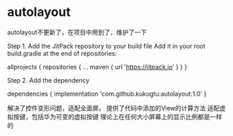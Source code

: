 # autolayout
autolayout不更新了，在项目中用到了，维护了一下

Step 1. Add the JitPack repository to your build file 
Add it in your root build.gradle at the end of repositories:

allprojects {
  repositories {
   ...
   maven { url 'https://jitpack.io' }
  }
 }

Step 2. Add the dependency

 dependencies {
         implementation 'com.github.kukugtu:autolayout:1.0'
 }


解决了控件变形问题，适配全面屏。
提供了代码中添加的View的计算方法
适配虚拟按键，包括华为可变的虚拟按键
理论上在任何大小屏幕上的显示比例都是一样的
